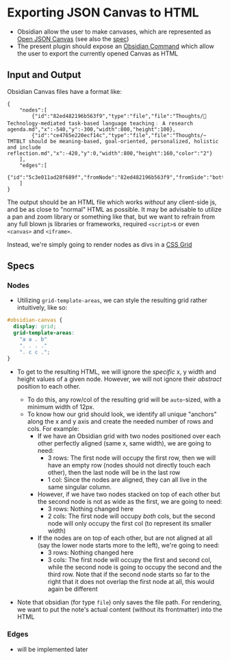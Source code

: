 # Exporting JSON Canvas to HTML

- Obsidian allow the user to make canvases, which are represented as [Open JSON Canvas](https://github.com/obsidianmd/jsoncanvas) (see also the [spec](https://raw.githubusercontent.com/obsidianmd/jsoncanvas/refs/heads/main/spec/1.0.md))
- The present plugin should expose an [Obsidian Command](https://docs.obsidian.md/Reference/TypeScript+API/Plugin/addCommand) which allow the user to export the currently opened Canvas as HTML

## Input and Output

Obsidian Canvas files have a format like:

```
{
	"nodes":[
		{"id":"82ed482196b563f9","type":"file","file":"Thoughts/📝 Technology-mediated task-based language teaching﹕ A research agenda.md","x":-540,"y":-300,"width":800,"height":100},
		{"id":"ce4765e220ecf14c","type":"file","file":"Thoughts/~ TMTBLT should be meaning-based, goal-oriented, personalized, holistic and include reflection.md","x":-420,"y":0,"width":800,"height":160,"color":"2"}
	],
	"edges":[
		{"id":"5c3e011ad28f689f","fromNode":"82ed482196b563f9","fromSide":"bottom","toNode":"ce4765e220ecf14c","toSide":"top"}
	]
}
```

The output should be an HTML file which works *without* any client-side js, and be as close to "normal" HTML as possible.
It may be advisable to utilize a pan and zoom library or something like that, but we want to refrain from any full blown js libraries or frameworks, required `<script>`s or even `<canvas>` and `<iframe>`.

Instead, we're simply going to render nodes as divs in a [CSS Grid](https://www.w3schools.com/css/css_grid.asp)

## Specs

### Nodes

- Utilizing `grid-template-areas`, we can style the resulting grid rather intuitively, like so:

```css
#obsidian-canvas {
  display: grid;
  grid-template-areas:
    "a a . b"
	". . . ."
    ". c c .";
}
```
- To get to the resulting HTML, we will ignore the *specific* x, y width and height values of a given node. However, we will not ignore their *abstract* position to each other.
  - To do this, any row/col of the resulting grid will be `auto`-sized, with a minimum width of 12px.
  - To know how our grid should look, we identify all unique "anchors" along the x and y axis and create the needed number of rows and cols. For example:
    - If we have an Obsidian grid with two nodes positioned over each other perfectly aligned (same x, same width), we are going to need:
      - 3 rows: The first node will occupy the first row, then we will have an empty row (nodes should not directly touch each other), then the last node will be in the last row
      - 1 col: Since the nodes are aligned, they can all live in the same singular column.
    - However, if we have two nodes stacked on top of each other but the second node is not as wide as the first, we are going to need:
      - 3 rows: Nothing changed here
      - 2 cols: The first node will occupy *both* cols, but the second node will only occupy the first col (to represent its smaller width)
    - If the nodes are on top of each other, but are not aligned at all (say the lower node starts more to the left), we're going to need:
      - 3 rows: Nothing changed here
      - 3 cols: The first node will occupy the first and second col, while the second node is going to occupy the second and the third row. Note that if the second node starts so far to the right that it does not overlap the first node at all, this would again be different


- Note that obsidian (for type `file`) only saves the file path. For rendering, we want to put the note's actual content (without its frontmatter) into the HTML

### Edges

- will be implemented later